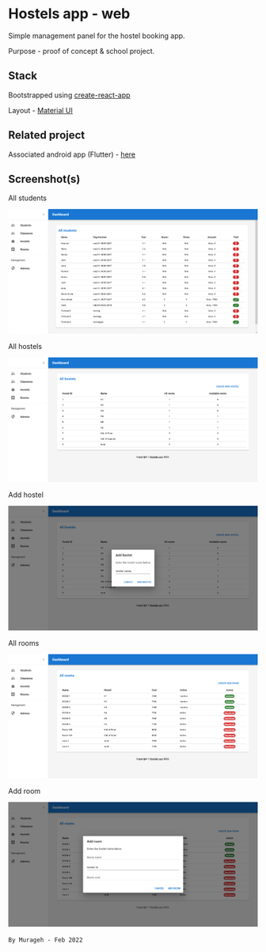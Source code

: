 # Hostels app - web

Simple management panel for the hostel booking app.

Purpose - proof of concept & school project.

## Stack

Bootstrapped using [create-react-app](https://reactjs.org/docs/create-a-new-react-app.html)

Layout - [Material UI](https://mui.com)



## Related project

Associated android app (Flutter) - [here]()

## Screenshot(s)

All students

![all_students.png](all_students.png)

All hostels

![all_hostels.png](all_hostels.png)

Add hostel

![add_hostel.png](add_hostel.png)

All rooms

![all_rooms.png](all_rooms.png)

Add room

![add_room.png](add_room.png)


`By Murageh - Feb 2022`